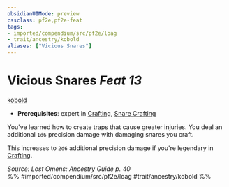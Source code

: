 ```yaml
---
obsidianUIMode: preview
cssclass: pf2e,pf2e-feat
tags:
- imported/compendium/src/pf2e/loag
- trait/ancestry/kobold
aliases: ["Vicious Snares"]
---
```

# Vicious Snares  *Feat 13*  
[kobold](kobold-b1.md)  

- **Prerequisites**: expert in [Crafting](../skills.md#Crafting), [Snare Crafting](snare-crafting.md)

You've learned how to create traps that cause greater injuries. You deal an additional `1d6` precision damage with damaging snares you craft.

This increases to `2d6` additional precision damage if you're legendary in [Crafting](../skills.md#Crafting).

*Source: Lost Omens: Ancestry Guide p. 40*  
%% #imported/compendium/src/pf2e/loag #trait/ancestry/kobold %%